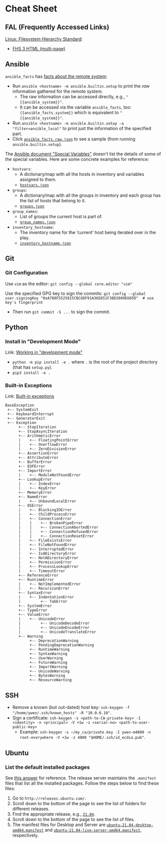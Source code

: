 # Cheat Sheet

## FAL (Frequently Accessed Links)

[Linux: Filesystem Hierarchy Standard](https://refspecs.linuxfoundation.org/fhs.shtml):
- [FHS 3 HTML (multi-page)](https://refspecs.linuxfoundation.org/FHS_3.0/fhs/index.html)

## Ansible

`ansible_facts` has [facts about the remote system](https://docs.ansible.com/ansible/latest/user_guide/playbooks_vars_facts.html#ansible-facts):
- Run `ansible <hostname> -m ansible.builtin.setup` to print the _raw_ information gathered for the remote system.
  - The raw information can be accessed directly, e.g., `"{{ansible_system}}"`.
  - It can be accessed via the variable `ansible_facts`, too: `{{ansible_facts.system}}` which is equivalent to `"{{ansible_system}}"`.
- Run `ansible <hostname> -m ansible.builtin.setup -a "filter=ansible_local"` to print just the information of the specified part.
- Click [`ansible_facts_raw.json`](./Ansible/ansible_facts_raw.json) to see a sample (from running `ansible.builtin.setup`).

The [Ansible document "Special Variables"](https://docs.ansible.com/ansible/latest/reference_appendices/special_variables.html) doesn't list the details of some of the special variables. Here are some concrete examples for reference:
- `hostvars`:
  - A dictionary/map with all the hosts in inventory and variables assigned to them.
  - [`hostvars.json`](./Ansible/hostvars.json)
- `groups`:
  - A dictionary/map with all the groups in inventory and each group has the list of hosts that belong to it.
  - [`groups.json`](./Ansible/groups.json)
- `group_names`:
  - List of groups the current host is part of.
  - [`group_names.json`](./Ansible/group_names.json)
- `inventory_hostname`:
  - The inventory name for the ‘current’ host being iterated over in the play.
  - [`inventory_hostname.json`](./Ansible/inventory_hostname.json)

## Git

### Git Configuration

Use `vim` as the editor: `git config --global core.editor "vim"`

Use the specified GPG key to sign the commits: `git config --global user.signingKey "0xA788F5525815CBC6DF91A36E851F38D2609E665D"  # use key's fingerprint`
- Then run `git commit -S ...` to sign the commit.

## Python

### Install in "Development Mode"

Link: [Working in "development mode"](https://packaging.python.org/guides/distributing-packages-using-setuptools/#working-in-development-mode)

- `python -m pip install -e .` where `.` is the root of the project directory (that has `setup.py`).
- `pip3 install -e .`

### Built-in Exceptions

Link: [Built-in exceptions](https://docs.python.org/3/library/exceptions.html)

```
BaseException
 +-- SystemExit
 +-- KeyboardInterrupt
 +-- GeneratorExit
 +-- Exception
      +-- StopIteration
      +-- StopAsyncIteration
      +-- ArithmeticError
      |    +-- FloatingPointError
      |    +-- OverflowError
      |    +-- ZeroDivisionError
      +-- AssertionError
      +-- AttributeError
      +-- BufferError
      +-- EOFError
      +-- ImportError
      |    +-- ModuleNotFoundError
      +-- LookupError
      |    +-- IndexError
      |    +-- KeyError
      +-- MemoryError
      +-- NameError
      |    +-- UnboundLocalError
      +-- OSError
      |    +-- BlockingIOError
      |    +-- ChildProcessError
      |    +-- ConnectionError
      |    |    +-- BrokenPipeError
      |    |    +-- ConnectionAbortedError
      |    |    +-- ConnectionRefusedError
      |    |    +-- ConnectionResetError
      |    +-- FileExistsError
      |    +-- FileNotFoundError
      |    +-- InterruptedError
      |    +-- IsADirectoryError
      |    +-- NotADirectoryError
      |    +-- PermissionError
      |    +-- ProcessLookupError
      |    +-- TimeoutError
      +-- ReferenceError
      +-- RuntimeError
      |    +-- NotImplementedError
      |    +-- RecursionError
      +-- SyntaxError
      |    +-- IndentationError
      |         +-- TabError
      +-- SystemError
      +-- TypeError
      +-- ValueError
      |    +-- UnicodeError
      |         +-- UnicodeDecodeError
      |         +-- UnicodeEncodeError
      |         +-- UnicodeTranslateError
      +-- Warning
           +-- DeprecationWarning
           +-- PendingDeprecationWarning
           +-- RuntimeWarning
           +-- SyntaxWarning
           +-- UserWarning
           +-- FutureWarning
           +-- ImportWarning
           +-- UnicodeWarning
           +-- BytesWarning
           +-- ResourceWarning
```

## SSH

- Remove a known (but out-dated) host key: `ssh-keygen -f "/home/ywen/.ssh/known_hosts" -R "10.0.0.10"`.
- Sign a certificate: `ssh-keygen -s <path-to-CA-private-key> -I <identity> -n <principal> -V +1w -z <serial-no> <path-to-user-public-key>`
  - Example: `ssh-keygen -s ~/my_ca/private.key -I ywen-m4800 -n root-everywhere -V +1w -z 4800 "$HOME/.ssh/id_ecdsa.pub"`.

## Ubuntu

### List the default installed packages

See [this answer](https://askubuntu.com/a/48894/514711) for reference. The release server maintains the `.manifest` files that list all the installed packages. Follow the steps below to find these files:

1. Go to `http://releases.ubuntu.com/`.
2. Scroll down to the bottom of the page to see the list of folders for different releases.
3. Find the appropriate release, e.g., [`21.04`](http://releases.ubuntu.com/21.04/).
4. Scroll down to the bottom of the page to see the list of files.
5. The manifest files for Desktop and Server are [`ubuntu-21.04-desktop-amd64.manifest`](http://releases.ubuntu.com/21.04/ubuntu-21.04-desktop-amd64.manifest) and [`ubuntu-21.04-live-server-amd64.manifest`](http://releases.ubuntu.com/21.04/ubuntu-21.04-live-server-amd64.manifest), respectively.
